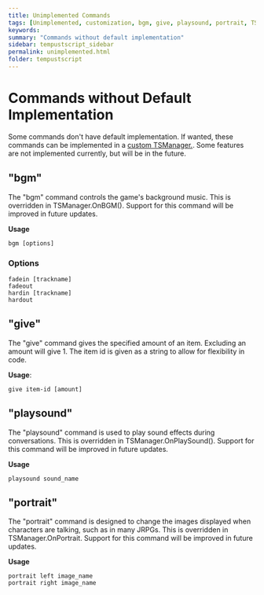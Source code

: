 ```yaml
---
title: Unimplemented Commands
tags: [Unimplemented, customization, bgm, give, playsound, portrait, TSManager]
keywords:
summary: "Commands without default implementation"
sidebar: tempustscript_sidebar
permalink: unimplemented.html
folder: tempustscript
---
```


# Commands without Default Implementation

Some commands don't have default implementation. If wanted, these commands can be implemented in a [custom TSManager.](implementation.md). Some features are not implemented currently, but will be in the future.

## "bgm"

The "bgm" command controls the game's background music. This is overridden in TSManager.OnBGM(). Support for this command will be improved in future updates.

**Usage**

    bgm [options]

### Options

    fadein [trackname]
    fadeout
    hardin [trackname]
    hardout

## "give"

The "give" command gives the specified amount of an item. Excluding an amount will give 1. The item id is given as a string to allow for flexibility in code.

**Usage**:

    give item-id [amount]

## "playsound"

The "playsound" command is used to play sound effects during conversations. This is overridden in TSManager.OnPlaySound(). Support for this command will be improved in future updates.

**Usage**

    playsound sound_name

## "portrait"

The "portrait" command is designed to change the images displayed when characters are talking, such as in many JRPGs. This is overridden in TSManager.OnPortrait. Support for this command will be improved in future updates.

**Usage**

    portrait left image_name
    portrait right image_name